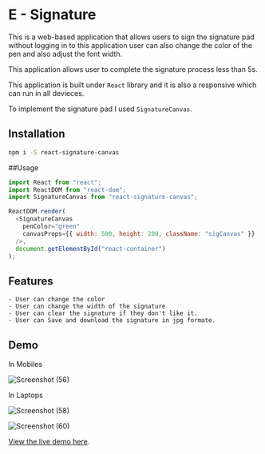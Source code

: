 # E - Signature

This is a web-based application that allows users to sign the signature pad without logging in to this application user can also change the color of the pen and also adjust the font width.

This application allows user to complete the signature process less than 5s.

This application is built under `React` library and it is also a responsive which can run in all devieces.

To implement the signature pad I used `SignatureCanvas`.

## Installation

```sh
npm i -S react-signature-canvas
```

##Usage

```javascript
import React from "react";
import ReactDOM from "react-dom";
import SignatureCanvas from "react-signature-canvas";

ReactDOM.render(
  <SignatureCanvas
    penColor="green"
    canvasProps={{ width: 500, height: 200, className: "sigCanvas" }}
  />,
  document.getElementById("react-container")
);
```

## Features

    - User can change the color
    - User can change the width of the signature
    - User can clear the signature if they don't like it.
    - User can Save and download the signature in jpg formate.

## Demo

In Mobiles

![Screenshot (56)](https://github.com/lingarajhu/E-signature/assets/159787794/d76abfeb-a21c-48da-8da1-f7e0938ec193)

In Laptops

![Screenshot (58)](https://github.com/lingarajhu/E-signature/assets/159787794/54763fc3-9cb7-432a-b9dc-407b954cd6b0)

![Screenshot (60)](https://github.com/lingarajhu/E-signature/assets/159787794/105877c0-07d7-4f33-80ba-6896d78dec94)

[View the live demo here](https://e-signature-88f6-ow5ywq9je-lingrajs-projects-90680d74.vercel.app/).
